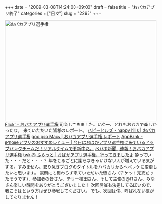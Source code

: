 +++
date = "2009-03-08T14:24:00+09:00"
draft = false
title = "おバカアプリ終了"
categories = ["日々"]
slug = "2295"
+++

<a href="http://www.flickr.com/photos/h-b-k-r/3336585699/" title="おバカアプリ選手権 by hbkr, on Flickr"><img src="http://farm4.static.flickr.com/3393/3336585699_b185a30d92.jpg" width="500" height="333" alt="おバカアプリ選手権" /></a>
<a href="http://www.flickr.com/photos/h-b-k-r/tags/obaka/" target="_blank">Flickr - おバカアプリ選手権</a>
司会してきました。いやー、どれもおバカで楽しかったな。
来ていただいた皆様のレポート。
<a href="http://happyhills.vox.com/library/post/%E3%81%8A%E3%83%90%E3%82%AB%E3%82%A2%E3%83%97%E3%83%AA%E9%81%B8%E6%89%8B%E6%A8%A9.html?_c=feed-atom" target="_blank">ハピーヒルズ - happy hills | おバカアプリ選手権</a>
<a href="http://jun116.cocolog-nifty.com/blog/2009/03/post-b584.html" target="_blank">goo goo Macs | おバカアプリ選手権 レポート</a>
<a href="http://www.appbank.net/2009/03/06/iphone-news/13138.php" target="_blank">AppBank - iPhoneアプリのおすすめレビュー | 今日はおばかアプリ選手権に来ているアップバンクチームだ！リアルタイムで更新中だ。</a>
<a href="http://paperboy.jugem.cc/?eid=212" target="_blank">ペパボ新聞 |  速報！おバカアプリ選手権</a>
<a href="http://nonn-et-twk.net/twk/node/297" target="_blank">twk @ ふらっと | おばかアプリ選手権、行ってきましたよ</a>
酔っていた・・・だと・・・？
年をとるごとに謝らなきゃいけない人が増えている気がする。すみません。取り急ぎブログのタイトルをハバカリからヘベレケに変更したいと思います。
豪雨にも関わらず来ていただいた皆さん（チケット完売だったそうです）、参加者の皆さん、テリー植田さん、そして主催の@ITさん、みなさん楽しい時間をありがとうございました！
次回開催も決定してるぽいので、我こそはという方はぜひ参戦してください。
でも、次回は僕、呼ばれない気がしてなりません！
